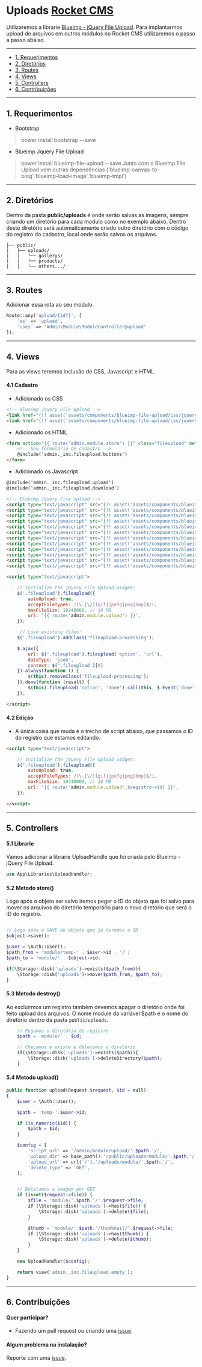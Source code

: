 
# Uploads [Rocket CMS](readme.md)

Utilizaremos a librarie [Blueimp - jQuery File Upload](https://github.com/blueimp/jQuery-File-Upload).
Para implantarmos upload de arquivos em outros módulos no Rocket CMS utilizaremos o passo a passo abaixo.


-----

* [1. Requerimentos](#requerimentos)
* [2. Diretórios](#diretorios)
* [3. Routes](#routes)
* [4. Views](#views)
* [5. Controllers](#controllers)
* [6. Contribuições](#contribuicoes)


-----

<a name="requerimentos"></a>
## 1. Requerimentos

- Bootstrap
> bower install bootstrap --save

- Blueimp Jquery File Upload
> bower install blueimp-file-upload --save
Junto com o Blueimp File Upload vem outras dependências ('blueimp-canvas-to-blog','blueimp-load-image','blueimp-tmpl')



-----

<a name="diretorios"></a>
## 2. Diretórios

Dentro da pasta **public/uploads** é onde serão salvas as imagens, sempre criando um diretório para cada modulo como no exemplo abaixo. Dentro deste diretório será automaticamente criado outro diretório com o código do registro do cadastro, local onde serão salvos os arquivos.

```
├── public/
|	├── uploads/
|   |	└── gallerys/
|   |	└── products/
|   |	└── others.../
```


-----

<a name="routes"></a>
## 3. Routes

Adicionar essa rota ao seu módulo.

```php
Route::any('upload/{id?}', [
    'as' => 'upload',
    'uses' => 'Admin\Module\ModuleController@upload'
]);
```

-----
<a name="views"></a>
## 4. Views

Para as views teremos inclusão de CSS, Javascript e HTML.

#### 4.1 Cadastro

* Adicionado os CSS
```html
<!-- Blueimp Jquery File Upload -->
<link href="{!! asset('assets/components/blueimp-file-upload/css/jquery.fileupload.css') !!}" rel="stylesheet">
<link href="{!! asset('assets/components/blueimp-file-upload/css/jquery.fileupload-ui.css') !!}" rel="stylesheet">
```

* Adicionado os HTML
```html
<form action="{{ route('admin.module.store') }}" class="fileupload" method="post" enctype="multipart/form-data">
	<!-- Seu formulário de cadastro -->
	@include('admin._inc.fileupload.buttons')
</form>
```

* Adicionado os Javascript
```html
@include('admin._inc.fileupload.upload')
@include('admin._inc.fileupload.download')

<!-- Blueimp Jquery File Upload -->
<script type="text/javascript" src="{!! asset('assets/components/blueimp-file-upload/js/vendor/jquery.ui.widget.js') !!}"></script>
<script type="text/javascript" src="{!! asset('assets/components/blueimp-tmpl/js/tmpl.min.js') !!}"></script>
<script type="text/javascript" src="{!! asset('assets/components/blueimp-load-image/js/load-image.all.min.js') !!}"></script>
<script type="text/javascript" src="{!! asset('assets/components/blueimp-canvas-to-blob/js/canvas-to-blob.min.js') !!}"></script>
<script type="text/javascript" src="{!! asset('assets/components/blueimp-file-upload/js/jquery.iframe-transport.js') !!}"></script>
<script type="text/javascript" src="{!! asset('assets/components/blueimp-file-upload/js/jquery.fileupload.js') !!}"></script>
<script type="text/javascript" src="{!! asset('assets/components/blueimp-file-upload/js/jquery.fileupload-process.js') !!}"></script>
<script type="text/javascript" src="{!! asset('assets/components/blueimp-file-upload/js/jquery.fileupload-image.js') !!}"></script>
<script type="text/javascript" src="{!! asset('assets/components/blueimp-file-upload/js/jquery.fileupload-audio.js') !!}"></script>
<script type="text/javascript" src="{!! asset('assets/components/blueimp-file-upload/js/jquery.fileupload-video.js') !!}"></script>
<script type="text/javascript" src="{!! asset('assets/components/blueimp-file-upload/js/jquery.fileupload-validate.js') !!}"></script>
<script type="text/javascript" src="{!! asset('assets/components/blueimp-file-upload/js/jquery.fileupload-ui.js') !!}"></script>

<script type="text/javascript">

    // Initialize the jQuery File Upload widget:
    $('.fileupload').fileupload({
        autoUpload: true,
        acceptFileTypes: /(\.|\/)(gif|jpe?g|png|bmp)$/i,
        maxFileSize: 10240000, // 10 MB
        url: '{{ route('admin.module.upload') }}',
    });

     // Load existing files:
    $('.fileupload').addClass('fileupload-processing');

    $.ajax({
        url: $('.fileupload').fileupload('option', 'url'),
        dataType: 'json',
        context: $('.fileupload')[0]
    }).always(function () {
        $(this).removeClass('fileupload-processing');
    }).done(function (result) {
        $(this).fileupload('option', 'done').call(this, $.Event('done'), {result: result});
    });

</script>
```



#### 4.2 Edição

* A única coisa que muda é o trecho de script abaixo, que passamos o ID do registro que estamos editando.

```html
<script type="text/javascript">

    // Initialize the jQuery File Upload widget:
    $('.fileupload').fileupload({
        autoUpload: true,
        acceptFileTypes: /(\.|\/)(gif|jpe?g|png|bmp)$/i,
        maxFileSize: 10240000, // 10 MB
        url: '{{ route('admin.module.upload',$registro->id) }}',
    });

</script>
```

-----
<a name="controllers"></a>
## 5. Controllers

#### 5.1 Librarie
Vamos adicionar a librarie UploadHandle que foi criada pelo Blueimp - jQuery File Upload.

```php
use App\Libraries\UploadHandler;
```

#### 5.2 Metodo store()
Logo após o objeto ser salvo iremos pegar o ID do objeto que foi salvo para mover os arquivos do diretório temporário para o novo diretório que será o ID do registro.

```php

// Logo após o SAVE do objeto que já teremos o ID
$object->save();

$user = \Auth::User();
$path_from = 'module/temp-' . $user->id . '/';
$path_to = 'module/' . $object->id;

if(\Storage::disk('uploads')->exists($path_from)){
    \Storage::disk('uploads')->move($path_from, $path_to);
}

```

#### 5.3 Metodo destroy()
Ao excluirmos um registro também devemos apagar o diretório onde foi feito upload dos arquivos. O nome module da variável $path é o nome do diretório dentro da pasta `public/uploads`.

```php
	// Pegamos o diretório do registro
	$path = 'module/' . $id;

	// Checamos e existe e deletamos o diretório
	if(\Storage::disk('uploads')->exists($path)){
	    \Storage::disk('uploads')->deleteDirectory($path);
	}
```

#### 5.4 Metodo upload()

```php
public function upload(Request $request, $id = null)
{
    $user = \Auth::User();

    $path = 'temp-'.$user->id;

    if (is_numeric($id)) {
        $path = $id;
    }

    $config = [
        'script_url' => '/admin/module/upload/'.$path.'/',
        'upload_dir' => base_path().'/public/uploads/module/'.$path.'/',
        'upload_url' => url('/').'/uploads/module/'.$path.'/',
        'delete_type' => 'GET',
    ];


    // Deletamos a imagem por GET
    if (isset($request->file)) {
        $file = 'module/'.$path.'/'.$request->file;
        if (\Storage::disk('uploads')->has($file)) {
            \Storage::disk('uploads')->delete($file);
        }

        $thumb = 'module/'.$path.'/thumbnail/'.$request->file;
        if (\Storage::disk('uploads')->has($thumb)) {
            \Storage::disk('uploads')->delete($thumb);
        }
    }

    new UploadHandler($config);

    return view('admin._inc.fileupload.empty');
}

```


-----
<a name="contribuicoes"></a>
## 6. Contribuições

#### Quer participar?
- Fazendo um pull request ou criando uma [issue](https://github.com/odirleiborgert/rocket-cms/issues).

#### Algum problema na instalação?
Reporte com uma [issue](https://github.com/odirleiborgert/rocket-cms/issues).


